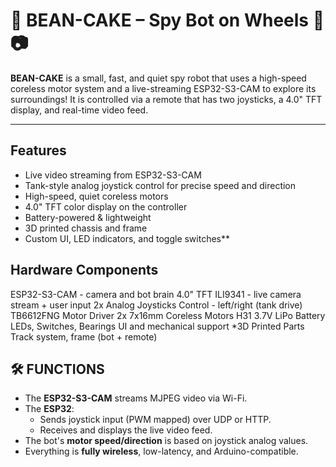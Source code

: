 # 🎂 BEAN-CAKE – Spy Bot on Wheels 🤖📷

**BEAN-CAKE** is a small, fast, and quiet spy robot that uses a high-speed coreless motor system and a live-streaming ESP32-S3-CAM to explore its surroundings! 
It is controlled via a remote that has two joysticks, a 4.0" TFT display, and real-time video feed.

---

##  Features

- Live video streaming from ESP32-S3-CAM
- Tank-style analog joystick control for precise speed and direction
- High-speed, quiet coreless motors
- 4.0" TFT color display on the controller
- Battery-powered & lightweight 
- 3D printed chassis and frame
- Custom UI, LED indicators, and toggle switches**


## Hardware Components


ESP32-S3-CAM - camera and bot brain
4.0" TFT ILI9341 - live camera stream + user input
2x Analog Joysticks Control - left/right (tank drive)
TB6612FNG Motor Driver
2x 7x16mm Coreless Motors
H31 3.7V LiPo Battery
LEDs, Switches, Bearings UI and mechanical support
*3D Printed Parts Track system, frame (bot + remote)



## 🛠️ FUNCTIONS

- The **ESP32-S3-CAM** streams MJPEG video via Wi-Fi.
- The **ESP32**:
  - Sends joystick input (PWM mapped) over UDP or HTTP.
  - Receives and displays the live video feed.
- The bot's **motor speed/direction** is based on joystick analog values.
- Everything is **fully wireless**, low-latency, and Arduino-compatible.

